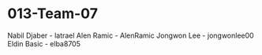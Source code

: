 # 013-Team-07

Nabil Djaber - latrael
Alen Ramic - AlenRamic
Jongwon Lee - jongwonlee00
Eldin Basic - elba8705

